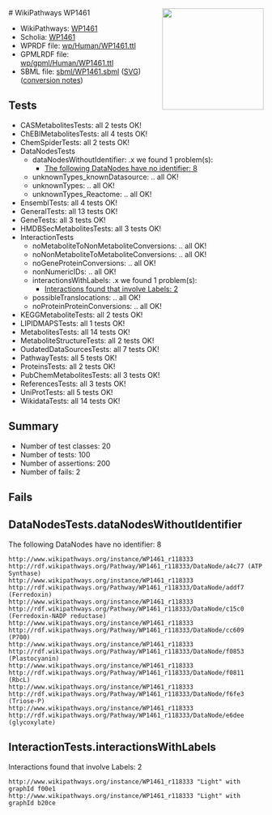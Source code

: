 <img style="float: right; width: 200px" src="../logo.png" />
# WikiPathways WP1461

* WikiPathways: [WP1461](https://identifiers.org/wikipathways:WP1461)
* Scholia: [WP1461](https://scholia.toolforge.org/wikipathways/WP1461)
* WPRDF file: [wp/Human/WP1461.ttl](../wp/Human/WP1461.ttl)
* GPMLRDF file: [wp/gpml/Human/WP1461.ttl](../wp/gpml/Human/WP1461.ttl)
* SBML file: [sbml/WP1461.sbml](../sbml/WP1461.sbml) ([SVG](../sbml/WP1461.svg)) ([conversion notes](../sbml/WP1461.txt))

## Tests
* CASMetabolitesTests: all 2 tests OK!
* ChEBIMetabolitesTests: all 4 tests OK!
* ChemSpiderTests: all 2 tests OK!
* DataNodesTests
    * dataNodesWithoutIdentifier: .x we found 1 problem(s):
        * [The following DataNodes have no identifier: 8](#d2d32fa7)
    * unknownTypes_knownDatasource: .. all OK!
    * unknownTypes: .. all OK!
    * unknownTypes_Reactome: .. all OK!
* EnsemblTests: all 4 tests OK!
* GeneralTests: all 13 tests OK!
* GeneTests: all 3 tests OK!
* HMDBSecMetabolitesTests: all 3 tests OK!
* InteractionTests
    * noMetaboliteToNonMetaboliteConversions: .. all OK!
    * noNonMetaboliteToMetaboliteConversions: .. all OK!
    * noGeneProteinConversions: .. all OK!
    * nonNumericIDs: .. all OK!
    * interactionsWithLabels: .x we found 1 problem(s):
        * [Interactions found that involve Labels: 2](#630d2679)
    * possibleTranslocations: .. all OK!
    * noProteinProteinConversions: .. all OK!
* KEGGMetaboliteTests: all 2 tests OK!
* LIPIDMAPSTests: all 1 tests OK!
* MetabolitesTests: all 14 tests OK!
* MetaboliteStructureTests: all 2 tests OK!
* OudatedDataSourcesTests: all 7 tests OK!
* PathwayTests: all 5 tests OK!
* ProteinsTests: all 2 tests OK!
* PubChemMetabolitesTests: all 3 tests OK!
* ReferencesTests: all 3 tests OK!
* UniProtTests: all 5 tests OK!
* WikidataTests: all 14 tests OK!


## Summary

* Number of test classes: 20
* Number of tests: 100
* Number of assertions: 200
* Number of fails: 2

## Fails

<a name="d2d32fa7" />

## DataNodesTests.dataNodesWithoutIdentifier

The following DataNodes have no identifier: 8
```
http://www.wikipathways.org/instance/WP1461_r118333 http://rdf.wikipathways.org/Pathway/WP1461_r118333/DataNode/a4c77 (ATP Synthase)
http://www.wikipathways.org/instance/WP1461_r118333 http://rdf.wikipathways.org/Pathway/WP1461_r118333/DataNode/addf7 (Ferredoxin)
http://www.wikipathways.org/instance/WP1461_r118333 http://rdf.wikipathways.org/Pathway/WP1461_r118333/DataNode/c15c0 (Ferredoxin-NADP reductase)
http://www.wikipathways.org/instance/WP1461_r118333 http://rdf.wikipathways.org/Pathway/WP1461_r118333/DataNode/cc609 (P700)
http://www.wikipathways.org/instance/WP1461_r118333 http://rdf.wikipathways.org/Pathway/WP1461_r118333/DataNode/f0853 (Plastocyanin)
http://www.wikipathways.org/instance/WP1461_r118333 http://rdf.wikipathways.org/Pathway/WP1461_r118333/DataNode/f0811 (RbcL)
http://www.wikipathways.org/instance/WP1461_r118333 http://rdf.wikipathways.org/Pathway/WP1461_r118333/DataNode/f6fe3 (Triose-P)
http://www.wikipathways.org/instance/WP1461_r118333 http://rdf.wikipathways.org/Pathway/WP1461_r118333/DataNode/e6dee (glycoxylate)
```

<a name="630d2679" />

## InteractionTests.interactionsWithLabels

Interactions found that involve Labels: 2
```
http://www.wikipathways.org/instance/WP1461_r118333 "Light" with graphId f00e1
http://www.wikipathways.org/instance/WP1461_r118333 "Light" with graphId b20ce
```

